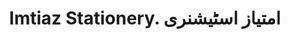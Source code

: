 ---
title: "Imtiaz Stationery. امتیاز اسٹیشنری"
url: /karachi/imtiaz-stationery-mtyz-sttyshnry/
shop: Schreibwaren
---